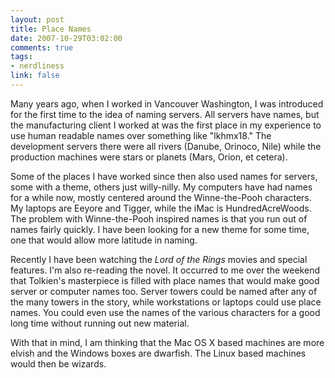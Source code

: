 ```yaml
--- 
layout: post
title: Place Names
date: 2007-10-29T03:02:00
comments: true
tags:
- nerdliness
link: false
---
```

Many years ago, when I worked in Vancouver Washington, I was introduced for the first time to the idea of naming servers.  All servers have names, but the manufacturing client I worked at was the first place in my experience to use human readable names over something like "lkhmx18."  The development servers there were all rivers (Danube, Orinoco, Nile) while the production machines were stars or planets (Mars, Orion, et cetera).

Some of the places I have worked since then also used names for servers, some with a theme, others just willy-nilly.  My computers have had names for a while now, mostly centered around the Winne-the-Pooh characters.  My laptops are Eeyore and Tigger, while the iMac is HundredAcreWoods.  The problem with Winne-the-Pooh inspired names is that you run out of names fairly quickly.  I have been looking for a new theme for some time, one that would allow more latitude in naming.

Recently I have been watching the _Lord of the Rings_ movies and special features.  I'm also re-reading the novel.  It occurred to me over the weekend that Tolkien's masterpiece is filled with place names that would make good server or computer names too.  Server towers could be named after any of the many towers in the story, while workstations or laptops could use place names.  You could even use the names of the various characters for a good long time without running out new material.

With that in mind, I am thinking that the Mac OS X based machines are more elvish and the Windows boxes are dwarfish.  The Linux based machines would then be wizards.
